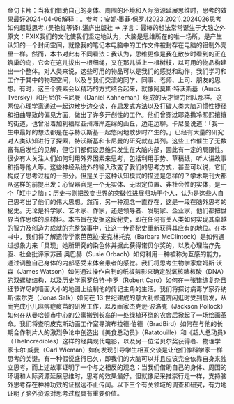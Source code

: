 

金句卡片：当我们借助自己的身体、周围的环境和人际资源延展思维时，思考的效果最好2024-04-06解释：。参考：安妮·墨菲·保罗.(2023.2021).2024026思考如何超越思考.(吴艳红等译).湛庐出版社 => 序言：最棒的想法常常诞生于大脑之外原文：PXIX我们的文化使我们坚定地认为，大脑是思维所在的唯一场所，是产生认知的一个封闭空间，就像我的笔记本电脑中的工作文件被封存在电脑的铝制外壳里一样。然而，本书对此有不同看法：我认为，思维更像是我在散步时看到的正在筑巢的鸟，它会在这儿拔出一根细绳，又在那儿插上一根树枝，以可用的物品构建出一个整体。对人类来说，这些可用的物品可以是我们的感觉和动作，我们学习和工作于其中的物理空间，以及与我们交流的同学、同事、老师、上司、朋友的思想。有时，这三个要素会以精巧的方式结合起来，就像阿莫斯·特沃斯基（Amos Tversky）和丹尼尔·卡尼曼（Daniel Kahneman）组成的天才智力团队那样。这两位心理学家通过一起边散步边交谈，在启发式方法以及打破人类大脑习惯性捷径和扭曲导致的偏见方面，做出了许多开创性的工作。他们曾穿过耶路撒冷熙熙攘攘的街道，也曾沿着加利福尼亚州海岸连绵的山丘，边走边聊。卡尼曼说道：「我一生中最好的想法都是在与特沃斯基一起悠闲地散步时产生的。」已经有大量的研究对人类认知进行了探索，特沃斯基和卡尼曼的研究就在其列。这些工作催生了无数富有启发性的见解，但它们都假设思维只发生在大脑内部，因此有一定的局限性。很少有人关注人们如何利用外界因素来思考，包括利用手势、草稿纸，听人讲故事和指导他人等。这些神经系统外的输入改变了我们的思考方式，甚至可以说，它们构成了思考过程的一部分。但是关于这种认知模式的描述是怎样的？学术期刊大都从这样的前提出发：心智器官是一个无实体、无固定位置、非社会性的实体，是一个「缸中之脑」；历史书则把改变世界的突破性进展归功于个人，认为是这些人自己思考出了他们的伟大思想。然而，另一种观念一直存在，这是一段在脑外思考的秘史。无论是科学家、艺术家、作家，还是领导者、发明家、企业家，他们都把世界当作思维的原材料。本书旨在发掘这段秘史，即在任何有关人类如何实现其卓越的智力及创造力成就的完整故事中，让这一传奇秘史重新获得其应有的地位。在本书中，我们将了解遗传学家芭芭拉·麦克林托克（Barbara McClintock）是如何通过想象力来「具现」她所研究的染色体并据此获得诺贝尔奖的，以及心理治疗先驱、社会批评家苏茜·奥巴赫（Susie Orbach）如何利用一种被称为互感的能力，通过调整自己身体的内部感受来体会患者的感觉。我们将思考生物学家詹姆斯·沃森（James Watson）如何通过操作自制的纸板剪影来确定脱氧核糖核酸（DNA）的双螺旋结构，以及历史学家罗伯特·卡罗（Robert Caro）如何在一张错综复杂且细节详尽的墙面大小的地图上绘制他的传记主角的生活。我们将探讨病毒学家乔纳斯·索尔克（Jonas Salk）如何在 13 世纪建成的意大利修道院闲逛时受到启发，从而完成小儿麻痹症疫苗的研发工作，以及画家杰克逊·波洛克（Jackson Pollock）如何在从曼哈顿市中心的公寓搬到长岛的一处绿植环绕的农舍后掀起了一场绘画革命。我们将查明皮克斯动画工作室导演布拉德·伯德（BradBird）如何在与他的长期合作制片人的激烈争论中创造出《美食总动员》（Ratatouille）和《超人总动员》（TheIncredibles）这样的经典现代电影，以及另一位诺贝尔奖获得者、物理学家卡尔·威曼（Carl Wieman）如何发现引导学生相互交谈是让他们像科学家一样思考的关键。有一种假说盛行已久，即我们的大脑可以并且应该完全依靠自身来独立思考，而上述故事证明了一个与之相反的观念：当我们借助自己的身体、周围的环境和人际资源延展思维时，思考的效果最好。但就像尼采推崇行走一样，支持脑外思考存在种种功效的证据远不止传闻。以下三个有关领域的调查和研究，有力地证明了脑外资源对思考过程具有重要价值。